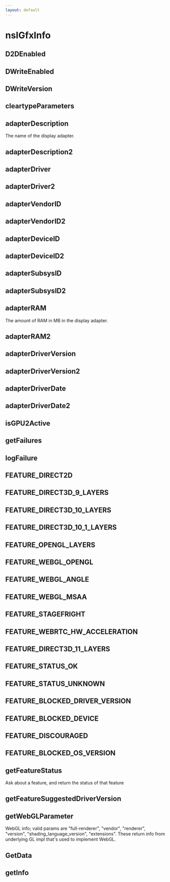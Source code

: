 ```yaml
---
layout: default
---
```


# nsIGfxInfo #

## D2DEnabled ##

## DWriteEnabled ##

## DWriteVersion ##

## cleartypeParameters ##

## adapterDescription ##

The name of the display adapter.


## adapterDescription2 ##

## adapterDriver ##

## adapterDriver2 ##

## adapterVendorID ##

## adapterVendorID2 ##

## adapterDeviceID ##

## adapterDeviceID2 ##

## adapterSubsysID ##

## adapterSubsysID2 ##

## adapterRAM ##

The amount of RAM in MB in the display adapter.


## adapterRAM2 ##

## adapterDriverVersion ##

## adapterDriverVersion2 ##

## adapterDriverDate ##

## adapterDriverDate2 ##

## isGPU2Active ##

## getFailures ##

## logFailure ##

## FEATURE_DIRECT2D ##

## FEATURE_DIRECT3D_9_LAYERS ##

## FEATURE_DIRECT3D_10_LAYERS ##

## FEATURE_DIRECT3D_10_1_LAYERS ##

## FEATURE_OPENGL_LAYERS ##

## FEATURE_WEBGL_OPENGL ##

## FEATURE_WEBGL_ANGLE ##

## FEATURE_WEBGL_MSAA ##

## FEATURE_STAGEFRIGHT ##

## FEATURE_WEBRTC_HW_ACCELERATION ##

## FEATURE_DIRECT3D_11_LAYERS ##

## FEATURE_STATUS_OK ##

## FEATURE_STATUS_UNKNOWN ##

## FEATURE_BLOCKED_DRIVER_VERSION ##

## FEATURE_BLOCKED_DEVICE ##

## FEATURE_DISCOURAGED ##

## FEATURE_BLOCKED_OS_VERSION ##

## getFeatureStatus ##

Ask about a feature, and return the status of that feature


## getFeatureSuggestedDriverVersion ##

## getWebGLParameter ##

WebGL info; valid params are "full-renderer", "vendor", "renderer", "version",
"shading_language_version", "extensions".  These return info from
underlying GL impl that's used to implement WebGL.


## GetData ##

## getInfo ##
